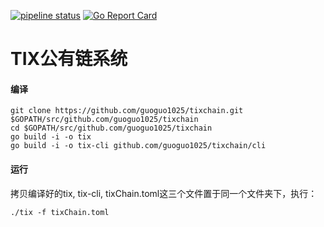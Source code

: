 [![pipeline status](https://api.travis-ci.org/bityuan/bityuan.svg?branch=master)](https://travis-ci.org/bityuan/bityuan/)
[![Go Report Card](https://goreportcard.com/badge/github.com/bityuan/bityuan)](https://goreportcard.com/report/github.com/bityuan/bityuan)

# TIX公有链系统

#### 编译

```
git clone https://github.com/guoguo1025/tixchain.git $GOPATH/src/github.com/guoguo1025/tixchain
cd $GOPATH/src/github.com/guoguo1025/tixchain
go build -i -o tix
go build -i -o tix-cli github.com/guoguo1025/tixchain/cli
```

#### 运行

拷贝编译好的tix, tix-cli, tixChain.toml这三个文件置于同一个文件夹下，执行：

```
./tix -f tixChain.toml
```


